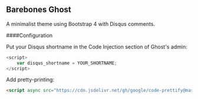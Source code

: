 Barebones Ghost
---

A minimalist theme using Bootstrap 4 with Disqus comments.  

####Configuration  

Put your Disqus shortname in the Code Injection section of Ghost's admin:  
````javascript
<script>
    var disqus_shortname = YOUR_SHORTNAME;
</script>
````  

Add pretty-printing:
````html
<script async src="https://cdn.jsdelivr.net/gh/google/code-prettify@master/loader/run_prettify.js"></script>
````  

